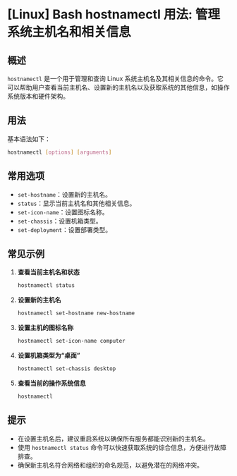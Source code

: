 # [Linux] Bash hostnamectl 用法: 管理系统主机名和相关信息

## 概述
`hostnamectl` 是一个用于管理和查询 Linux 系统主机名及其相关信息的命令。它可以帮助用户查看当前主机名、设置新的主机名以及获取系统的其他信息，如操作系统版本和硬件架构。

## 用法
基本语法如下：
```bash
hostnamectl [options] [arguments]
```

## 常用选项
- `set-hostname`：设置新的主机名。
- `status`：显示当前主机名和其他相关信息。
- `set-icon-name`：设置图标名称。
- `set-chassis`：设置机箱类型。
- `set-deployment`：设置部署类型。

## 常见示例
1. **查看当前主机名和状态**
   ```bash
   hostnamectl status
   ```

2. **设置新的主机名**
   ```bash
   hostnamectl set-hostname new-hostname
   ```

3. **设置主机的图标名称**
   ```bash
   hostnamectl set-icon-name computer
   ```

4. **设置机箱类型为“桌面”**
   ```bash
   hostnamectl set-chassis desktop
   ```

5. **查看当前的操作系统信息**
   ```bash
   hostnamectl
   ```

## 提示
- 在设置主机名后，建议重启系统以确保所有服务都能识别新的主机名。
- 使用 `hostnamectl status` 命令可以快速获取系统的综合信息，方便进行故障排查。
- 确保新主机名符合网络和组织的命名规范，以避免潜在的网络冲突。